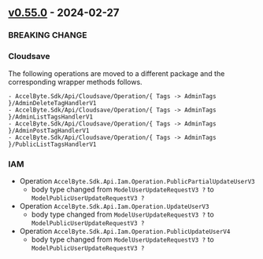 <a name="v0.55.0"></a>
## [v0.55.0] - 2024-02-27

### BREAKING CHANGE

### Cloudsave
The following operations are moved to a different package and the corresponding wrapper methods follows.
```
- AccelByte.Sdk/Api/Cloudsave/Operation/{ Tags -> AdminTags }/AdminDeleteTagHandlerV1
- AccelByte.Sdk/Api/Cloudsave/Operation/{ Tags -> AdminTags }/AdminListTagsHandlerV1
- AccelByte.Sdk/Api/Cloudsave/Operation/{ Tags -> AdminTags }/AdminPostTagHandlerV1
- AccelByte.Sdk/Api/Cloudsave/Operation/{ Tags -> AdminTags }/PublicListTagsHandlerV1
```

### IAM
- Operation `AccelByte.Sdk.Api.Iam.Operation.PublicPartialUpdateUserV3`
    - body type changed from `ModelUserUpdateRequestV3 ?` to `ModelPublicUserUpdateRequestV3 ?`
- Operation `AccelByte.Sdk.Api.Iam.Operation.UpdateUserV3`
    - body type changed from `ModelUserUpdateRequestV3 ?` to `ModelPublicUserUpdateRequestV3 ?`
- Operation `AccelByte.Sdk.Api.Iam.Operation.PublicUpdateUserV4`
    - body type changed from `ModelUserUpdateRequestV3 ?` to `ModelPublicUserUpdateRequestV3 ?`

[v0.55.0]: https://github.com/AccelByte/accelbyte-csharp-sdk/compare/v0.54.0...v0.55.0
